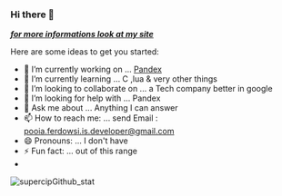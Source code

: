 ### Hi there 👋

<!--
**PooiaFerdowsi/PooiaFerdowsi** is a ✨ _special_ ✨ repository because its `README.md` (this file) appears on your GitHub profile.
-->
***[for more informations look at my site](https://PooiaFerdowsi.GitHub.IO)***

Here are some ideas to get you started:

- 🔭 I’m currently working on ... [Pandex](https://github.com/Pandex-lang/Pandex)
- 🌱 I’m currently learning ... C ,lua & very other things
- 👯 I’m looking to collaborate on ... a Tech company better in google
- 🤔 I’m looking for help with ... Pandex
- 💬 Ask me about ... Anything I can answer
- 📫 How to reach me: ... send Email : pooia.ferdowsi.is.developer@gmail.com 
- 😄 Pronouns: ... I don't have
- ⚡ Fun fact: ... out of this range
- 
![supercipGithub_stat](https://github-readme-stats.vercel.app/api?username=AshkanLaei&show_icons=true)
